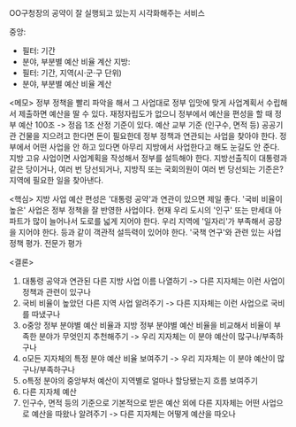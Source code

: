 OO구청장의 공약이 잘 실행되고 있는지 시각화해주는 서비스

중앙:

- 필터: 기간
- 분야, 부분별 예산 비율 계산
  지방:
- 필터: 기간, 지역(시·군·구 단위)
- 분야, 부분별 예산 비율 계산

<메모>
정부 정책을 빨리 파악을 해서 그 사업대로 정부 입맛에 맞게 사업계획서 수립해서 제출하면 예산을 딸 수 있다.
재정자립도가 없으니 정부에서 예산을 편성을 할 때
정부 예산 100조 -> 정읍 1조 산정 기준이 있다. 예산 교부 기준 (인구수, 면적 등)
공공기관 건물을 지으려고 한다면 돈이 필요한데 정부 정책과 연관되는 사업을 찾아야 한다. 정부에서 어떤 사업을 안 하고 있다면 아무리 지방에서 사업한다고 해도 눈길도 안 준다.
지방 고유 사업이면 사업계획을 작성해서 정부를 설득해야 한다.
지방선출직이 대통령과 같은 당이거나, 여러 번 당선되거나, 지방직 또는 국회의원이 여러 번 당선되는 기준은? 지역에 필요한 일을 찾아낸다.

<핵심>
지방 사업 예산 편성은 '대통령 공약'과 연관이 있으면 제일 좋다.
'국비 비율이 높은' 사업은 정부 정책을 잘 반영한 사업이다.
현재 우리 도시의 '인구' 또는 만세대 아파트가 많이 늘어나서 도로를 넓게 지어야 한다. 우리 지역에 '일자리'가 부족해서 공장을 지어야 한다. 등과 같이 객관적 설득력이 있어야 한다.
'국책 연구'와 관련 있는 사업
정책 평가. 전문가 평가

<결론>

1. 대통령 공약과 연관된 다른 지방 사업 이름 나열하기 -> 다른 지자체는 이런 사업이 정책과 관련이 있구나
2. 국비 비율이 높았던 다른 지역 사업 알려주기 -> 다른 지자체는 이런 사업으로 국비를 따냈구나
3. o중앙 정부 분야별 예산 비율과 지방 정부 분야별 예산 비율을 비교해서 비율이 부족한 분야가 무엇인지 추천해주기 -> 우리 지자체는 이 분야 예산이 많구나/부족하구나
4. o모든 지자체의 특정 분야 예산 비율 보여주기 -> 우리 지자체는 이 분야 예산이 많구나/부족하구나
5. o특정 분야의 중앙부처 예산이 지역별로 얼마나 할당됐는지 흐름 보여주기
6. 다른 지자체 예산
7. 인구수, 면적 등의 기준으로 기본적으로 받은 예산 외에 다른 지자체는 어떤 사업으로 예산을 따왔나 알려주기 -> 다른 지자체는 어떻게 예산을 따오나
